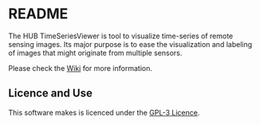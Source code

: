 # README #

The HUB TimeSeriesViewer is tool to visualize time-series of remote sensing images.
Its major purpose is to ease the visualization and labeling of images that might originate from multiple sensors.

Please check the [Wiki](https://bitbucket.org/jakimowb/hub-timeseriesviewer/wiki/Home) for more information.

## Licence and Use ##

This software makes is licenced under the [GPL-3 Licence](GPL-3.0.txt).

